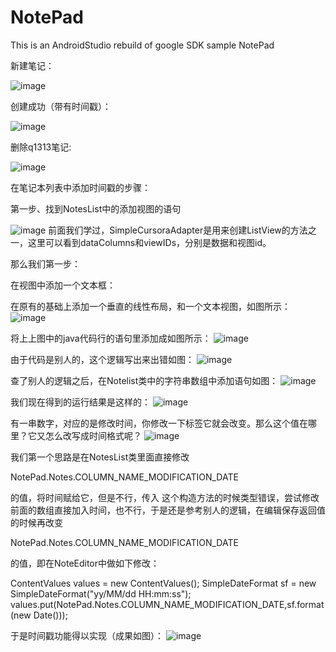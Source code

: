 # NotePad
This is an AndroidStudio rebuild of google SDK sample NotePad

新建笔记：

![image](https://github.com/youurs/Notepad1/blob/master/Photo/Snipaste_2021-05-24_15-08-26.jpg)

创建成功（带有时间戳）：

![image](https://github.com/youurs/Notepad1/blob/master/Photo/Snipaste_2021-05-24_15-09-17.jpg)

删除q1313笔记:

![image](https://github.com/youurs/Notepad1/blob/master/Photo/Snipaste_2021-05-24_15-09-40.jpg)

在笔记本列表中添加时间戳的步骤：

第一步、找到NotesList中的添加视图的语句

![image](https://user-images.githubusercontent.com/62132538/119312565-1ac9f180-bca5-11eb-9bc9-66296d7fd316.png)
前面我们学过，SimpleCursoraAdapter是用来创建ListView的方法之一，这里可以看到dataColumns和viewIDs，分别是数据和视图id。

那么我们第一步：

在视图中添加一个文本框：

在原有的基础上添加一个垂直的线性布局，和一个文本视图，如图所示：
![image](https://user-images.githubusercontent.com/62132538/119312602-26b5b380-bca5-11eb-991e-475542d751b0.png)

将上上图中的java代码行的语句里添加成如图所示：
![image](https://user-images.githubusercontent.com/62132538/119312618-2c12fe00-bca5-11eb-8ac2-2b150ab0a3ce.png)

由于代码是别人的，这个逻辑写出来出错如图：
![image](https://user-images.githubusercontent.com/62132538/119312646-33d2a280-bca5-11eb-8a56-f8f4573d2fdd.png)

查了别人的逻辑之后，在Notelist类中的字符串数组中添加语句如图：
![image](https://user-images.githubusercontent.com/62132538/119312670-39c88380-bca5-11eb-8381-ee2cbbfb35ca.png)


我们现在得到的运行结果是这样的：
![image](https://user-images.githubusercontent.com/62132538/119312692-40ef9180-bca5-11eb-9363-7fcd0cd3b133.png)

有一串数字，对应的是修改时间，你修改一下标签它就会改变。那么这个值在哪里？它又怎么改写成时间格式呢？
![image](https://user-images.githubusercontent.com/62132538/119312708-464cdc00-bca5-11eb-8e0a-e9ae1bbd6bf3.png)

我们第一个思路是在NotesList类里面直接修改

  NotePad.Notes.COLUMN_NAME_MODIFICATION_DATE

的值，将时间赋给它，但是不行，传入
这个构造方法的时候类型错误，尝试修改前面的数组直接加入时间，也不行，于是还是参考别人的逻辑，在编辑保存返回值的时候再改变

  NotePad.Notes.COLUMN_NAME_MODIFICATION_DATE

的值，即在NoteEditor中做如下修改：

  ContentValues values = new ContentValues();
  SimpleDateFormat sf = new SimpleDateFormat("yy/MM/dd HH:mm:ss");
  values.put(NotePad.Notes.COLUMN_NAME_MODIFICATION_DATE,sf.format(new Date()));

于是时间戳功能得以实现（成果如图）：
![image](https://github.com/youurs/Notepad1/blob/master/Photo/Snipaste_2021-05-24_15-09-17.jpg)




